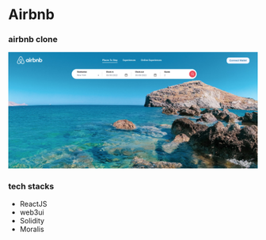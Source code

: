 # Airbnb 
### airbnb clone
![image](airbnb.png)

### tech stacks
- ReactJS
- web3ui
- Solidity
- Moralis

